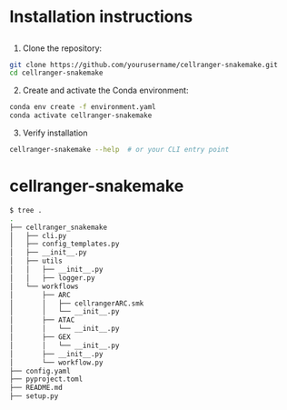 # Installation instructions

## 

1. Clone the repository:
```bash
git clone https://github.com/yourusername/cellranger-snakemake.git
cd cellranger-snakemake
```
2. Create and activate the Conda environment:
```bash
conda env create -f environment.yaml
conda activate cellranger-snakemake
```

3. Verify installation
```bash
cellranger-snakemake --help  # or your CLI entry point

```

# cellranger-snakemake

```bash
$ tree .
.
├── cellranger_snakemake
│   ├── cli.py
│   ├── config_templates.py
│   ├── __init__.py
│   ├── utils
│   │   ├── __init__.py
│   │   ├── logger.py
│   └── workflows
│       ├── ARC
│       │   ├── cellrangerARC.smk
│       │   └── __init__.py
│       ├── ATAC
│       │   └── __init__.py
│       ├── GEX
│       │   └── __init__.py
│       ├── __init__.py
│       └── workflow.py
├── config.yaml
├── pyproject.toml
├── README.md
├── setup.py
```
